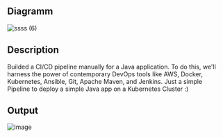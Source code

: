 


## Diagramm
![ssss (6)](https://github.com/Tim275/HelloDevops/assets/117520669/e414813e-57d3-4e07-98fa-09a58a989f00)



## Description

Builded a CI/CD pipeline manually for a Java application. To do this, we'll harness the power of contemporary DevOps tools like AWS, Docker, Kubernetes, Ansible, Git, Apache Maven, and Jenkins.
Just a simple Pipeline to deploy a simple Java app on a Kubernetes Cluster :)


## Output
![image](https://github.com/Tim275/HelloDevops/assets/117520669/ca81827e-0108-4dbe-8afa-ec69f954575e)

